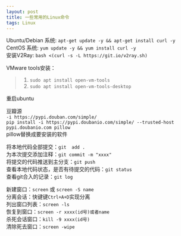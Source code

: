 ```yaml
---
layout: post
title: 一些常用的Linux命令
tags: Linux
---
```


Ubuntu/Debian 系统: `apt-get update -y && apt-get install curl -y`  
CentOS 系统: `yum update -y && yum install curl -y`  
安装V2Ray: `bash <(curl -s -L https://git.io/v2ray.sh)` 

VMware tools安装：  
> 1. `sudo apt install open-vm-tools`  
> 2. `sudo apt install open-vm-tools-desktop` 

重启ubuntu   

豆瓣源  
`-i https://pypi.douban.com/simple/`  
`pip install -i https://pypi.doubanio.com/simple/ --trusted-host pypi.doubanio.com pillow`  
pillow替换成要安装的软件

将本地代码全部提交：`git  add .`  
为本次提交添加注释：`git commit -m "xxxx"`  
将提交的代码推送到主分支：`git push`  
查看本地代码状态，是否有待提交的代码：`git status`  
查看git合入的记录：`git log`

新建窗口：`screen` 或 `screen -S name`  
分离会话：快键键`Ctrl+A+D`实现分离  
列出窗口列表：`screen -ls`  
恢复到窗口：`screen -r xxxx(id号)或者name`  
杀死会话窗口：`kill -9 xxxx(id号)`  
清除死去窗口：`screen -wipe`